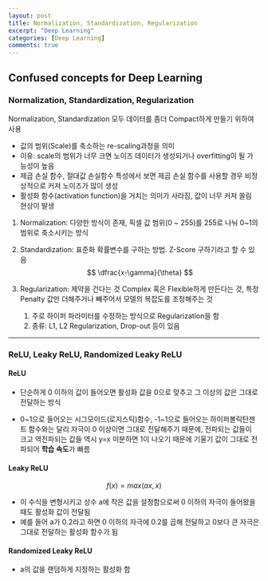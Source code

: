 ```yaml
---
layout: post
title: Normalization, Standardization, Regularization
excerpt: "Deep Learning"
categories: [Deep Learning]
comments: true
---
```


## Confused concepts for Deep Learning



### Normalization, Standardization, Regularization

Normalization, Standardization 모두 데이터를 좀더 Compact하게 만들기 위하여 사용

- 값의 범위(Scale)를 축소하는 re-scaling과정을 의미
- 이유: scale의 범위가 너무 크면 노이즈 데이터가 생성되거나 overfitting이 될 가능성이 높음
- 제곱 손실 함수, 절대값 손실함수 특성에서 보면 제곱 손실 함수를 사용할 경우 비정상적으로 커져 노이즈가 많이 생성 
- 활성화 함수(activation function)을 거치는 의미가 사라짐, 값이 너무 커져 쏠림 현상이 발생



1. Normalization: 다양한 방식이 존재, 픽셀 값 범위(0 ~ 255)를 255로 나눠 0~1의 범위로 축소시키는 방식

2. Standardization: 표준화 확률변수를 구하는 방법. Z-Score 구하기라고 할 수 있음
   $$
   \dfrac{x-\gamma}{\theta}
   $$



3. Regularization:  제약을 건다는 것 Complex 혹은 Flexible하게 만든다는 것, 특정 Penalty 값만 더해주거나 빼주어서 모델의 복잡도를 조정해주는 것
   1. 주로 하이퍼 파라미터를 수정하는 방식으로 Regularization을 함
   2. 종류: L1, L2 Regularization, Drop-out 등이 있음 



------------------

### ReLU, Leaky ReLU, Randomized Leaky ReLU



#### ReLU

- 단순하게 0 이하의 값이 들어오면 활성화 값을 0으로 맞추고 그 이상의 값은 그대로 전달하는 방식

- 0~1으로 들어오는 시그모이드(로지스틱)함수, -1~1으로 들어오는 하이퍼볼릭탄젠트 함수와는 달리 자극이 0 이상이면 그대로 전달해주기 때문에, 전파되는 값들이 크고 역전파되는 값들 역시 y=x 미분하면 1이 나오기 때문에 기울기 값이 그대로 전파되어 **학습 속도**가 빠름

  

#### Leaky ReLU

$$
f(x) = max(ax, x)
$$

- 이 수식을 변형시키고 상수 a에 작은 값을 설정함으로써 0 이하의 자극이 들어왔을 때도 활성화 값이 전달됨
- 예를 들어 a가 0.2라고 하면 0 이하의 자극에 0.2를 곱해 전달하고 0보다 큰 자극은 그대로 전달하는 활성화 함수가 됨



#### Randomized Leaky ReLU

- a의 값을 랜덤하게 지정하는 활성화 함